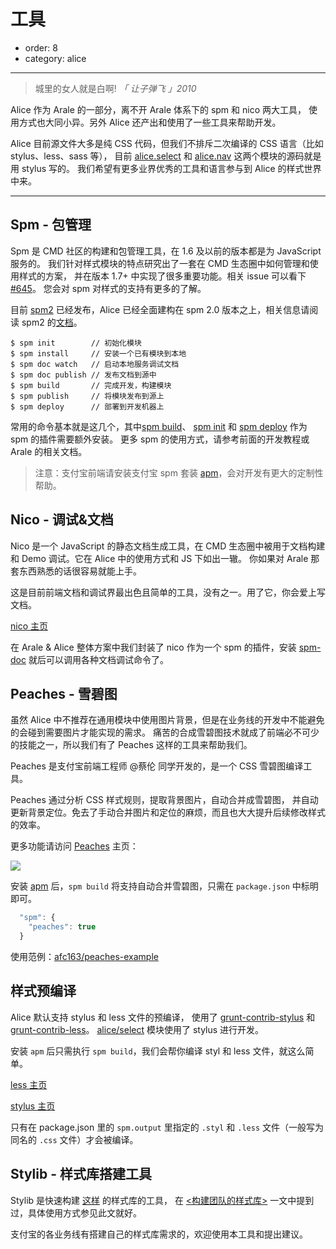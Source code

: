 # 工具

- order: 8
- category: alice

---

> 城里的女人就是白啊! *「 让子弹飞 」2010*

Alice 作为 Arale 的一部分，离不开 Arale 体系下的 spm 和 nico 两大工具，
使用方式也大同小异。另外 Alice 还产出和使用了一些工具来帮助开发。

Alice 目前源文件大多是纯 CSS 代码，但我们不排斥二次编译的 CSS 语言（比如 stylus、less、sass 等），
目前 [alice.select](http://aliceui.org/select) 和 [alice.nav](http://aliceui.org/nav) 这两个模块的源码就是用 stylus 写的。
我们希望有更多业界优秀的工具和语言参与到 Alice 的样式世界中来。

---

## Spm - 包管理

Spm 是 CMD 社区的构建和包管理工具，在 1.6 及以前的版本都是为 JavaScript 服务的。
我们针对样式模块的特点研究出了一套在 CMD 生态圈中如何管理和使用样式的方案，
并在版本 1.7+ 中实现了很多重要功能。相关 issue 可以看下 [#645](https://github.com/spmjs/spm/issues/645)。
您会对 spm 对样式的支持有更多的了解。

目前 [spm2](http://github.com/spmjs/spm2) 已经发布，Alice 已经全面建构在 spm 2.0 版本之上，相关信息请阅读 spm2 的[文档](http://docs.spmjs.org/)。

```
$ spm init        // 初始化模块
$ spm install     // 安装一个已有模块到本地
$ spm doc watch   // 启动本地服务调试文档
$ spm doc publish // 发布文档到源中
$ spm build       // 完成开发，构建模块
$ spm publish     // 将模块发布到源上
$ spm deploy      // 部署到开发机器上
```

常用的命令基本就是这几个，其中[spm build](https://github.com/spmjs/spm-build)、 [spm init](https://github.com/spmjs/spm-init) 和 [spm deploy](https://github.com/spmjs/spm-deploy) 作为 spm 的插件需要额外安装。
更多 spm 的使用方式，请参考前面的开发教程或 Arale 的相关文档。

> 注意：支付宝前端请安装支付宝 spm 套装 [apm](https://github.com/spmjs/apm)，会对开发有更大的定制性帮助。


## Nico - 调试&文档

Nico 是一个 JavaScript 的静态文档生成工具，在 CMD 生态圈中被用于文档构建和 Demo 调试。它在 Alice 中的使用方式和 JS 下如出一辙。
你如果对 Arale 那套东西熟悉的话很容易就能上手。

这是目前前端文档和调试界最出色且简单的工具，没有之一。用了它，你会爱上写文档。

[nico 主页](http://lab.lepture.com/nico/)

在 Arale & Alice 整体方案中我们封装了 nico 作为一个 spm 的插件，安装 [spm-doc](https://github.com/spmjs/spm-doc) 就后可以调用各种文档调试命令了。

## Peaches - 雪碧图

虽然 Alice 中不推荐在通用模块中使用图片背景，但是在业务线的开发中不能避免的会碰到需要图片才能实现的需求。
痛苦的合成雪碧图技术就成了前端必不可少的技能之一，所以我们有了 Peaches 这样的工具来帮助我们。

Peaches 是支付宝前端工程师 @蔡伦 同学开发的，是一个 CSS 雪碧图编译工具。

Peaches 通过分析 CSS 样式规则，提取背景图片，自动合并成雪碧图，
并自动更新背景定位。免去了手动合并图片和定位的麻烦，而且也大大提升后续修改样式的效率。

更多功能请访问 [Peaches](http://peaches.io/) 主页：

[![](https://raw.github.com/slowhost/upload/1362839444253/peaches.png)](http://peaches.io/)

安装 [apm](https://github.com/spmjs/apm) 后，`spm build` 将支持自动合并雪碧图，只需在 `package.json` 中标明即可。

```js
  "spm": {
    "peaches": true
  }
```

使用范例：[afc163/peaches-example](https://github.com/afc163/peaches-example)

## 样式预编译

Alice 默认支持 stylus 和 less 文件的预编译，
使用了 [grunt-contrib-stylus](https://github.com/gruntjs/grunt-contrib-stylus) 和 [grunt-contrib-less](https://github.com/gruntjs/grunt-contrib-less)。
[alice/select](https://github.com/aliceui/select) 模块使用了 stylus 进行开发。

安装 `apm` 后只需执行 `spm build`，我们会帮你编译 styl 和 less 文件，就这么简单。

[less 主页](http://www.lesscss.net/)

[stylus 主页](http://learnboost.github.com/stylus/)

只有在 package.json 里的 `spm.output` 里指定的 `.styl` 和 `.less` 文件（一般写为同名的 `.css` 文件）才会被编译。

## Stylib - 样式库搭建工具

Stylib 是快速构建 [这样](http://aliceui.org/stylib) 的样式库的工具，
在 [<构建团队的样式库>](/docs/build.html#构建团队的样式库) 一文中提到过，具体使用方式参见此文就好。

支付宝的各业务线有搭建自己的样式库需求的，欢迎使用本工具和提出建议。
